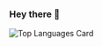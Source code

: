 ### Hey there 👋

![Top Languages Card](https://github-readme-stats.vercel.app/api/top-langs/?username=vaishnavav99&theme=dark)
